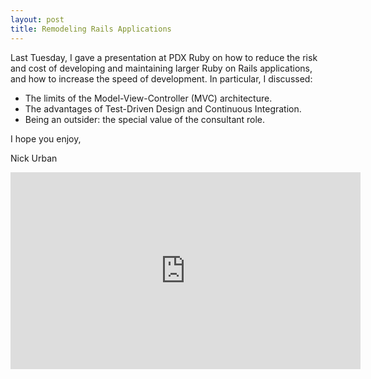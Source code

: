```yaml
---
layout: post
title: Remodeling Rails Applications
---
```


Last Tuesday, I gave a presentation at PDX Ruby on how to reduce the risk
and cost of developing and maintaining larger Ruby on Rails applications, 
and how to increase the speed of development. In particular, I discussed:

- The limits of the Model-View-Controller (MVC) architecture.
- The advantages of Test-Driven Design and Continuous Integration.
- Being an outsider: the special value of the consultant role.

I hope you enjoy,

Nick Urban

<iframe width="560" height="315" src="https://www.youtube.com/embed/1W13Y_ys6XU" frameborder="0" allowfullscreen></iframe>


